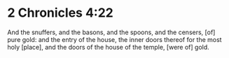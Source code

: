 # 2 Chronicles 4:22

And the snuffers, and the basons, and the spoons, and the censers, [of] pure gold: and the entry of the house, the inner doors thereof for the most holy [place], and the doors of the house of the temple, [were of] gold.